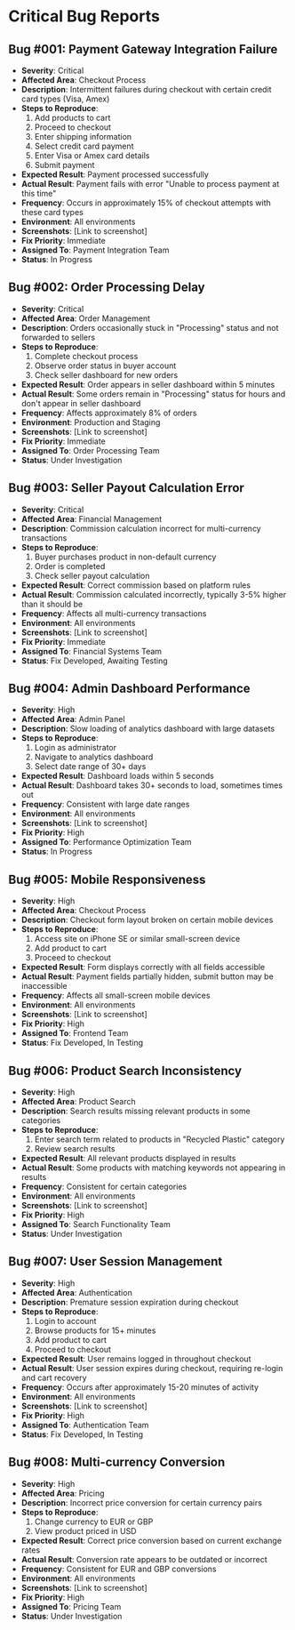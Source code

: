 # Critical Bug Reports

## Bug #001: Payment Gateway Integration Failure
- **Severity**: Critical
- **Affected Area**: Checkout Process
- **Description**: Intermittent failures during checkout with certain credit card types (Visa, Amex)
- **Steps to Reproduce**:
  1. Add products to cart
  2. Proceed to checkout
  3. Enter shipping information
  4. Select credit card payment
  5. Enter Visa or Amex card details
  6. Submit payment
- **Expected Result**: Payment processed successfully
- **Actual Result**: Payment fails with error "Unable to process payment at this time"
- **Frequency**: Occurs in approximately 15% of checkout attempts with these card types
- **Environment**: All environments
- **Screenshots**: [Link to screenshot]
- **Fix Priority**: Immediate
- **Assigned To**: Payment Integration Team
- **Status**: In Progress

## Bug #002: Order Processing Delay
- **Severity**: Critical
- **Affected Area**: Order Management
- **Description**: Orders occasionally stuck in "Processing" status and not forwarded to sellers
- **Steps to Reproduce**:
  1. Complete checkout process
  2. Observe order status in buyer account
  3. Check seller dashboard for new orders
- **Expected Result**: Order appears in seller dashboard within 5 minutes
- **Actual Result**: Some orders remain in "Processing" status for hours and don't appear in seller dashboard
- **Frequency**: Affects approximately 8% of orders
- **Environment**: Production and Staging
- **Screenshots**: [Link to screenshot]
- **Fix Priority**: Immediate
- **Assigned To**: Order Processing Team
- **Status**: Under Investigation

## Bug #003: Seller Payout Calculation Error
- **Severity**: Critical
- **Affected Area**: Financial Management
- **Description**: Commission calculation incorrect for multi-currency transactions
- **Steps to Reproduce**:
  1. Buyer purchases product in non-default currency
  2. Order is completed
  3. Check seller payout calculation
- **Expected Result**: Correct commission based on platform rules
- **Actual Result**: Commission calculated incorrectly, typically 3-5% higher than it should be
- **Frequency**: Affects all multi-currency transactions
- **Environment**: All environments
- **Screenshots**: [Link to screenshot]
- **Fix Priority**: Immediate
- **Assigned To**: Financial Systems Team
- **Status**: Fix Developed, Awaiting Testing

## Bug #004: Admin Dashboard Performance
- **Severity**: High
- **Affected Area**: Admin Panel
- **Description**: Slow loading of analytics dashboard with large datasets
- **Steps to Reproduce**:
  1. Login as administrator
  2. Navigate to analytics dashboard
  3. Select date range of 30+ days
- **Expected Result**: Dashboard loads within 5 seconds
- **Actual Result**: Dashboard takes 30+ seconds to load, sometimes times out
- **Frequency**: Consistent with large date ranges
- **Environment**: All environments
- **Screenshots**: [Link to screenshot]
- **Fix Priority**: High
- **Assigned To**: Performance Optimization Team
- **Status**: In Progress

## Bug #005: Mobile Responsiveness
- **Severity**: High
- **Affected Area**: Checkout Process
- **Description**: Checkout form layout broken on certain mobile devices
- **Steps to Reproduce**:
  1. Access site on iPhone SE or similar small-screen device
  2. Add product to cart
  3. Proceed to checkout
- **Expected Result**: Form displays correctly with all fields accessible
- **Actual Result**: Payment fields partially hidden, submit button may be inaccessible
- **Frequency**: Affects all small-screen mobile devices
- **Environment**: All environments
- **Screenshots**: [Link to screenshot]
- **Fix Priority**: High
- **Assigned To**: Frontend Team
- **Status**: Fix Developed, In Testing

## Bug #006: Product Search Inconsistency
- **Severity**: High
- **Affected Area**: Product Search
- **Description**: Search results missing relevant products in some categories
- **Steps to Reproduce**:
  1. Enter search term related to products in "Recycled Plastic" category
  2. Review search results
- **Expected Result**: All relevant products displayed in results
- **Actual Result**: Some products with matching keywords not appearing in results
- **Frequency**: Consistent for certain categories
- **Environment**: All environments
- **Screenshots**: [Link to screenshot]
- **Fix Priority**: High
- **Assigned To**: Search Functionality Team
- **Status**: Under Investigation

## Bug #007: User Session Management
- **Severity**: High
- **Affected Area**: Authentication
- **Description**: Premature session expiration during checkout
- **Steps to Reproduce**:
  1. Login to account
  2. Browse products for 15+ minutes
  3. Add product to cart
  4. Proceed to checkout
- **Expected Result**: User remains logged in throughout checkout
- **Actual Result**: User session expires during checkout, requiring re-login and cart recovery
- **Frequency**: Occurs after approximately 15-20 minutes of activity
- **Environment**: All environments
- **Screenshots**: [Link to screenshot]
- **Fix Priority**: High
- **Assigned To**: Authentication Team
- **Status**: Fix Developed, In Testing

## Bug #008: Multi-currency Conversion
- **Severity**: High
- **Affected Area**: Pricing
- **Description**: Incorrect price conversion for certain currency pairs
- **Steps to Reproduce**:
  1. Change currency to EUR or GBP
  2. View product priced in USD
- **Expected Result**: Correct price conversion based on current exchange rates
- **Actual Result**: Conversion rate appears to be outdated or incorrect
- **Frequency**: Consistent for EUR and GBP conversions
- **Environment**: All environments
- **Screenshots**: [Link to screenshot]
- **Fix Priority**: High
- **Assigned To**: Pricing Team
- **Status**: Under Investigation
